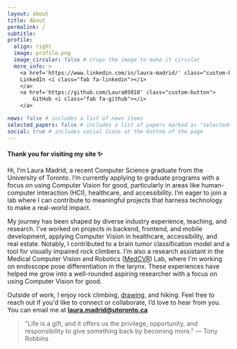 ```yaml
---
layout: about
title: About
permalink: /
subtitle:
profile:
  align: right
  image: profile.png
  image_circular: false # crops the image to make it circular
  more_info: >
    <a href='https://www.linkedin.com/in/laura-madrid/' class="custom-button">
    LinkedIn <i class="fab fa-linkedin"></i>
    </a>
    <a href='https://github.com/Laura05010' class="custom-button">
        GitHub <i class="fab fa-github"></i>
    </a>

news: false # includes a list of news items
selected_papers: false # includes a list of papers marked as "selected={true}"
social: true # includes social icons at the bottom of the page
---
```


<h4 class="subtitle">Thank you for visiting my site ✨</h4>

Hi, I’m Laura Madrid, a recent Computer Science graduate from the University of Toronto. I’m currently applying to graduate programs with a focus on using Computer Vision for good, particularly in areas like human-computer interaction (HCI), healthcare, and accessibility. I’m eager to join a lab where I can contribute to meaningful projects that harness technology to make a real-world impact.

My journey has been shaped by diverse industry experience, teaching, and research. I’ve worked on projects in backend, frontend, and mobile development, applying Computer Vision in healthcare, accessibility, and real estate. Notably, I contributed to a brain tumor classification model and a tool for visually impaired rock climbers. I’m also a research assistant in the Medical Computer Vision and Robotics ([MedCVR](https://medcvr.utm.utoronto.ca/)) Lab, where I'm working on endoscope pose differentiation in the larynx. These experiences have helped me grow into a well-rounded aspiring researcher with a focus on using Computer Vision for good.

Outside of work, I enjoy rock climbing, [drawing](/art), and hiking. Feel free to reach out if you'd like to connect or collaborate, I’d love to hear from you. You can email me at **laura.madrid@utoronto.ca**

> "Life is a gift, and it offers us the privilege, opportunity, and responsibility to give something back by becoming more."
> — Tony Robbins
